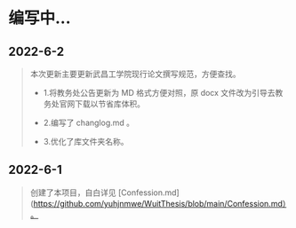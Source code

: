 # 编写中...

## 2022-6-2

> 本次更新主要更新武昌工学院现行论文撰写规范，方便查找。
>
>* 1.将教务处公告更新为 MD 格式方便对照，原 docx 文件改为引导去教务处官网下载以节省库体积。
>
>* 2.编写了 changlog.md 。
>
>* 3.优化了库文件夹名称。

## 2022-6-1

>创建了本项目，自白详见 [Confession.md](https://github.com/yuhjnmwe/WuitThesis/blob/main/Confession.md）。
